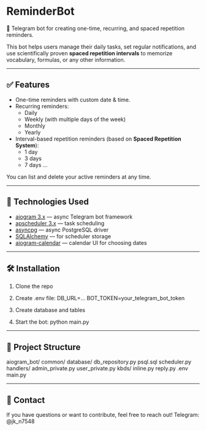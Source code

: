 # ReminderBot

📅 Telegram bot for creating one-time, recurring, and spaced repetition reminders.

This bot helps users manage their daily tasks, set regular notifications, and use scientifically proven **spaced repetition intervals** to memorize vocabulary, formulas, or any other information.

---

## ✅ Features

- One-time reminders with custom date & time.
- Recurring reminders:
  - Daily
  - Weekly (with multiple days of the week)
  - Monthly
  - Yearly
- Interval-based repetition reminders (based on **Spaced Repetition System**):
  - 1 day
  - 3 days
  - 7 days
  ...

You can list and delete your active reminders at any time.

---

## 🧩 Technologies Used

- [aiogram 3.x](https://github.com/aiogram/aiogram ) — async Telegram bot framework
- [apscheduler 3.x](https://github.com/agronholm/apscheduler ) — task scheduling
- [asyncpg](https://github.com/MagicStack/asyncpg ) — async PostgreSQL driver
- [SQLAlchemy](https://github.com/sqlalchemy/sqlalchemy ) — for scheduler storage
- [aiogram-calendar](https://github.com/aiogram-md/aiogram_calendar ) — calendar UI for choosing dates

---

## 🛠 Installation

1. Clone the repo

2. Create .env file:
  DB_URL=...
  BOT_TOKEN=your_telegram_bot_token

3. Create database and tables

4. Start the bot:
  python main.py

---

## 📂 Project Structure

aiogram_bot/
    common/
        database/
            db_repository.py
            psql.sql
        scheduler.py
    handlers/
        admin_private.py
        user_private.py
    kbds/
        inline.py
        reply.py
    .env
    main.py

---

## 🤝 Contact

If you have questions or want to contribute, feel free to reach out!
Telegram: @jk_n7548






